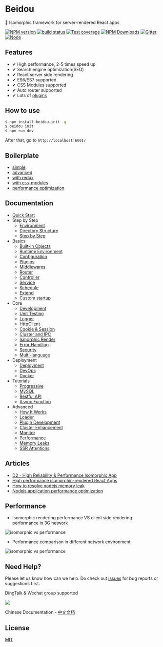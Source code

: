 # Beidou

🌌  Isomorphic framework for server-rendered React apps

[![NPM version][npm-image]][npm-url]
[![build status][travis-image]][travis-url]
[![Test coverage][codecov-image]][codecov-url]
[![NPM Downloads][download-img]][npm-url]
[![Gitter][gitter-image]][gitter-url]
[![Node][nodejs-image]][nodejs-url]

[npm-image]: https://img.shields.io/npm/v/beidou-core.svg
[npm-url]: https://npmjs.org/package/beidou-core
[quality-image]: http://npm.packagequality.com/shield/beidou-core.svg
[quality-url]: http://packagequality.com/#?package=beidou-core
[travis-image]: https://img.shields.io/travis/alibaba/beidou.svg?branch=master
[travis-url]: https://travis-ci.org/alibaba/beidou
[codecov-image]: https://img.shields.io/codecov/c/github/alibaba/beidou.svg
[codecov-url]: https://codecov.io/gh/alibaba/beidou
[download-img]: https://img.shields.io/npm/dm/beidou-core.svg
[gitter-image]: https://img.shields.io/gitter/room/alibaba/beidou.svg
[gitter-url]: https://gitter.im/alibaba/beidou
[nodejs-image]: https://img.shields.io/badge/node-%3E%3D%208.0.0-brightgreen.svg
[nodejs-url]: https://nodejs.org

## Features

* ✔︎ High performance, 2-5 times speed up
* ✔︎ Search engine optimization(SEO)
* ✔︎ React server side rendering
* ✔︎ ES6/ES7 supported
* ✔︎ CSS Modules supported
* ✔︎ Auto router supported
* ✔︎ Lots of [plugins](./packages/beidou-docs/en/basic/plugins.md)

## How to use

```bash
$ npm install beidou-init -g
$ beidou init
$ npm run dev
```

After that, go to `http://localhost:6001/`

## Boilerplate

* [simple](./examples/simple)
* [advanced](./examples/advanced)
* [with redux](./examples/redux)
* [with css-modules](./examples/css-modules)
* [performance optimization](./examples/performance)

## Documentation

* [Quick Start](./packages/beidou-docs/en/quick-start/quick-start.md)
* Step by Step
  * [Environment](./packages/beidou-docs/en/quick-start/prepare-environment.md)
  * [Directory Structure](./packages/beidou-docs/en/quick-start/directory-struct.md)
  * [Step by Step](./packages/beidou-docs/en/quick-start/step-by-step.md)
* Basics
  * [Built-in Objects](./packages/beidou-docs/en/basic/objects.md)
  * [Runtime Environment](./packages/beidou-docs/en/basic/env.md)
  * [Configuration](./packages/beidou-docs/en/basic/config.md)
  * [Plugins](./packages/beidou-docs/en/basic/plugins.md)
  * [Middlewares](./packages/beidou-docs/en/basic/middleware.md)
  * [Router](./packages/beidou-docs/en/basic/router.md)
  * [Controller](./packages/beidou-docs/en/basic/controller.md)
  * [Service](./packages/beidou-docs/en/basic/service.md)
  * [Schedule](./packages/beidou-docs/en/basic/schedule.md)
  * [Extend](./packages/beidou-docs/en/basic/extend.md)
  * [Custom startup](./packages/beidou-docs/en/basic/app-start.md)
* Core
  * [Development](./packages/beidou-docs/en/core/development.md)
  * [Unit Testing](./packages/beidou-docs/en/core/unittest.md)
  * [Logger](./packages/beidou-docs/en/core/logger.md)
  * [HttpClient](./packages/beidou-docs/en/core/http-client.md)
  * [Cookie & Session](./packages/beidou-docs/en/core/cookie-and-session.md)
  * [Cluster and IPC](./packages/beidou-docs/en/core/cluster-and-ipc.md)
  * [Ismorphic Render](./packages/beidou-docs/en/core/isomorphic-render.md)
  * [Error Handling](./packages/beidou-docs/en/core/error-handling.md)
  * [Security](./packages/beidou-docs/en/core/security.md)
  * [Multi-language](./packages/beidou-docs/en/core/i18n.md)
* Deployment
  * [Deployment](./packages/beidou-docs/en/deployment/deployment.md)
  * [DevOps](./packages/beidou-docs/en/deployment/devops.md)
  * [Docker](./packages/beidou-docs/en/deployment/docker.md)
* Tutorials
  * [Progressive](./packages/beidou-docs/en/tutorials/progressive.md)
  * [MySQL](./packages/beidou-docs/en/tutorials/mysql.md)
  * [Restful API](./packages/beidou-docs/en/tutorials/restful.md)
  * [Async Function](./packages/beidou-docs/en/tutorials/async-function.md)
* Advanced
  * [How It Works](./packages/beidou-docs/en/advanced/architecture.md)
  * [Loader](./packages/beidou-docs/en/advanced/loader.md)
  * [Plugin Development](./packages/beidou-docs/en/advanced/plugin.md)
  * [Cluster Enhancement](./packages/beidou-docs/en/advanced/cluster-enhancement.md)
  * [Monitor](./packages/beidou-docs/en/advanced/monitor.md)
  * [Performance](./packages/beidou-docs/en/advanced/performance.md)
  * [Memory Leaks](./packages/beidou-docs/en/advanced/oom.md)
  * [SSR Attentions](./packages/beidou-docs/en/advanced/attentions.md)

## Articles

* [D2 - High Reliability & Performance Isomorphic App](./packages/beidou-docs/articles/D2_High_Reliability_and_Performance_Isomorphic_App.pdf)
* [High performance isomorphic-rendered React Apps](./packages/beidou-docs/articles/high-performance-isomorphic-app.md)
* [How to resolve nodejs memory leak](./packages/beidou-docs/articles/node-memory-leak.md)
* [Nodejs application performance optimization](./packages/beidou-docs/articles/node-performance-optimization.md)

## Performance

* Isomorphic rendering performance VS client side rendering performance in 3G network

![isomorphic vs performance](http://img.alicdn.com/tfs/TB1inBqhnnI8KJjy0FfXXcdoVXa-702-666.gif)

* Performance comparison in different network environment

![isomorphic vs performance](http://img.alicdn.com/tfs/TB172JBhb_I8KJjy1XaXXbsxpXa-1762-818.png)

## Need Help?

Please let us know how can we help. Do check out [issues](https://github.com/alibaba/beidou/issues) for bug reports or suggestions first.

DingTalk & Wechat group supported

![](https://img.alicdn.com/tfs/TB1CZh7ocLJ8KJjy0FnXXcFDpXa-700-473.jpg)

Chinese Documentation - [中文文档](./README-ZH.md)

## License

[MIT](LICENSE)
